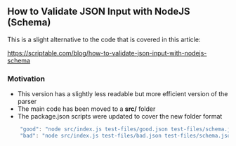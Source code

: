## How to Validate JSON Input with NodeJS (Schema)

This is a slight alternative to the code that is covered in this article:

https://scriptable.com/blog/how-to-validate-json-input-with-nodejs-schema

### Motivation

* This version has a slightly less readable but more efficient version of the parser
* The main code has been moved to a **src/** folder
* The package.json scripts were updated to cover the new folder format

```js
    "good": "node src/index.js test-files/good.json test-files/schema.json",
    "bad": "node src/index.js test-files/bad.json test-files/schema.json",
```

